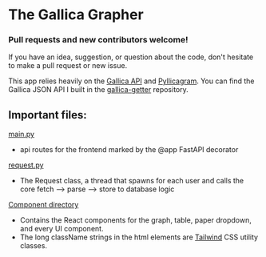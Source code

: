 # The Gallica Grapher

### Pull requests and new contributors welcome! 

If you have an idea, suggestion, or question about the code, don't hesitate to make a pull request or new issue. 

This app relies heavily on the [Gallica API](https://api.bnf.fr/fr/api-document-de-gallica) and [Pyllicagram](https://github.com/regicid/pyllicagram). You can find the Gallica JSON API I built in the [gallica-getter](https://github.com/gleasonw/gallica-getter) repository.

## Important files:

[main.py](https://github.com/gleasonw/gallica-grapher/blob/main/backend/main.py)
* api routes for the frontend marked by the @app FastAPI decorator

[request.py](https://github.com/gleasonw/gallica-grapher/blob/main/backend/www/request.py)
* The Request class, a thread that spawns for each user and calls the core fetch --> parse --> store to database logic

[Component directory](https://github.com/gleasonw/gallica-grapher/tree/main/frontend/src/components)
* Contains the React components for the graph, table, paper dropdown, and every UI component. 
* The long className strings in the html elements are [Tailwind](https://tailwindcss.com/) CSS utility classes.
